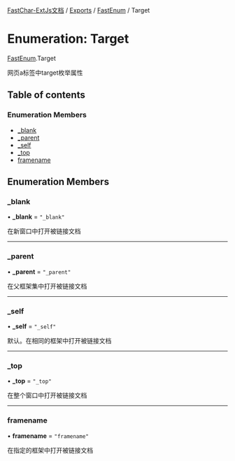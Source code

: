 [FastChar-ExtJs文档](../README.md) / [Exports](../modules.md) / [FastEnum](../modules/FastEnum.md) / Target

# Enumeration: Target

[FastEnum](../modules/FastEnum.md).Target

网页a标签中target枚举属性

## Table of contents

### Enumeration Members

- [\_blank](FastEnum.Target.md#_blank)
- [\_parent](FastEnum.Target.md#_parent)
- [\_self](FastEnum.Target.md#_self)
- [\_top](FastEnum.Target.md#_top)
- [framename](FastEnum.Target.md#framename)

## Enumeration Members

### \_blank

• **\_blank** = ``"_blank"``

在新窗口中打开被链接文档

___

### \_parent

• **\_parent** = ``"_parent"``

在父框架集中打开被链接文档

___

### \_self

• **\_self** = ``"_self"``

默认。在相同的框架中打开被链接文档

___

### \_top

• **\_top** = ``"_top"``

在整个窗口中打开被链接文档

___

### framename

• **framename** = ``"framename"``

在指定的框架中打开被链接文档
